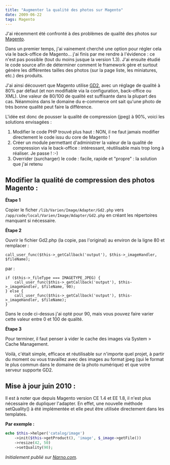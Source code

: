 ```yaml
---
title: "Augmenter la qualité des photos sur Magento"
date: 2009-06-22
tags: Magento
---
```


J'ai récemment été confronté à des problèmes de qualité des photos sur [Magento](http://www.magentocommerce.com).

Dans un premier temps, j'ai vainement cherché une option pour régler cela via le back-office de Magento... j'ai finis par me rendre à l'évidence : ce n'est pas possible (tout du moins jusque la version 1.3).
J'ai ensuite étudié le code source afin de déterminer comment le framework gère et surtout génère les différentes tailles des photos (sur la page liste, les miniatures, etc.) des produits.

J'ai ainsi découvert que Magento utilise [GD2](http://www.php.net/gd), avec un réglage de qualité à 80% par défaut (et non modifiable via la configuration, back-office ou XML). Une valeur de 80/100 de qualité est suffisante dans la plupart des cas. Néanmoins dans le domaine du e-commerce ont sait qu'une photo de très bonne qualité peut faire la différence.
<!-- excerpt -->
L'idée est donc de pousser la qualité de compression (jpeg) à 90%, voici les solutions envisagées :

1. Modifier le code PHP trouvé plus haut : NON, il ne faut jamais modifier directement le code issu du core de Magento !
2. Créer un module permettant d'administrer la valeur de la qualité de compression via le back-office : intéressant, réutilisable mais trop long à réaliser. Je passe ! :-)
3. Overrider (surcharger) le code : facile, rapide et "propre" : la solution que j'ai retenu

## Modifier la qualité de compression des photos Magento :

**Étape 1**

Copier le ficher ```/lib/Varien/Image/Adapter/Gd2.php``` vers ```/app/code/local/Varien/Image/Adapter/Gd2.php``` en créant les répertoires manquant si nécessaire.

**Étape 2**

Ouvrir le fichier Gd2.php (la copie, pas l'original) au environ de la ligne 80 et remplacer :

```
call_user_func($this->_getCallback('output'), $this->_imageHandler, $fileName);
```
par :
```
if ($this->_fileType === IMAGETYPE_JPEG) {
    call_user_func($this->_getCallback('output'), $this->_imageHandler, $fileName, 90);
} else {
    call_user_func($this->_getCallback('output'), $this->_imageHandler, $fileName);
}
```

Dans le code ci-dessus j'ai opté pour 90, mais vous pouvez faire varier cette valeur entre 0 et 100 de qualité.

**Étape 3**

Pour terminer, il faut penser à vider le cache des images via System > Cache Management.

Voilà, c'était simple, efficace et réutilisable sur n'importe quel projet, à partir du moment ou vous travaillez avec des images au format jpeg (qui le format le plus commun dans le domaine de la photo numérique) et que votre serveur supporte GD2.

## Mise à jour juin 2010 :

Il est à noter que depuis Magento version CE 1.4 et EE 1.8, il n'est plus nécessaire de dupliquer l'adapter.
En effet, une nouvelle méthode setQuality() à été implémentée et elle peut être utilisée directement dans les templates.

**Par exemple :**
```php
echo $this->helper('catalog/image')
    ->init($this->getProduct(), 'image', $_image->getFile())
    ->resize(42, 50)
    ->setQuality(90);
```

_Initialement publié sur [Narno.com](http://narno.com/blog/augmenter-la-qualite-des-photos-sur-magento)._
